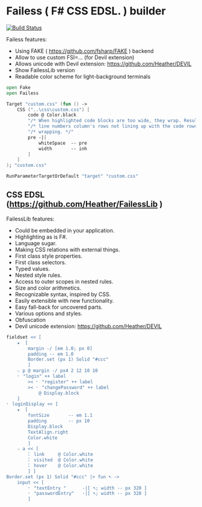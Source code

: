 ﻿Failess ( F# CSS EDSL. ) builder
================================

[![Build Status](https://travis-ci.org/Heather/Failess.png?branch=master)](https://travis-ci.org/Heather/Failess)

Failess features:

 - Using FAKE ( https://github.com/fsharp/FAKE ) backend
 - Allow to use custom FSI=... (for Devil extension)
 - Allows unicode with Devil extension: https://github.com/Heather/DEVIL
 - Show FailessLib version
 - Readable color scheme for light-background terminals

``` fsharp
open Fake
open Failess

Target "custom.css" (fun () -> 
    CSS ("..\css\custom.css") [
        code @ Color.black
        "/* When highlighted code blocks are too wide, they wrap. Resulting in the */"
        "/* line numbers column's rows not lining up with the code rows. Prevent */"
        "/* wrapping. */"
        pre -|[
            whiteSpace  -- pre
            width       -- inh
        ]
    ]
); "custom.css"

RunParameterTargetOrDefault "target" "custom.css"
```

CSS EDSL (https://github.com/Heather/FailessLib )
-------------------------------------------------

FailessLib features:

 - Could be embedded in your application.
 - Highlighting as is F#.
 - Language sugar.
 - Making CSS relations with external things.
 - First class style properties.
 - First class selectors.
 - Typed values.
 - Nested style rules.
 - Access to outer scopes in nested rules.
 - Size and color arithmetics.
 - Recognizable syntax, inspired by CSS.
 - Easily extensible with new functionality.
 - Easy fall-back for uncovered parts.
 - Various options and styles.
 - Obfuscation
 - Devil unicode extension: https://github.com/Heather/DEVIL

``` fsharp
fieldset << [
    ★  [    
        margin -/ [em 1.0; px 0]
        padding -- em 1.0
        Border.set (px 1) Solid "#ccc" 
        ]
    ☆ p @ margin -/ px4 2 12 10 10
    ⠂ "login" ++ label 
        >< ⠂ "register" ++ label 
        >< ⠂ "changePassword" ++ label 
            @ Display.block 
    ]
⠂ loginDisplay << [
    ★  [
        fontSize       -- em 1.1
        padding        -- px 10
        Display.block
        TextAlign.right
        Color.white 
        ]
    ☆ a << [
        ⠅ link     @ Color.white
        ⠅ visited  @ Color.white
        ⠅ hover    @ Color.white
        ] ]
Border.set (px 1) Solid "#ccc" |> fun ➷ ->
    input << [
        ⠂ "textEntry "      -|[ ➷; width -- px 320 ]
        ⠂ "passwordEntry"   -|[ ➷; width -- px 320 ]
        ]
```

